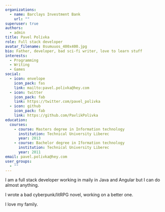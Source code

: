 ```yaml
---
organizations:
  - name: Barclays Investment Bank
    url: ""
superuser: true
authors:
  - admin
title: Pavel Polivka
role: Full stack developer
avatar_filename: 8sumuuos_400x400.jpg
bio: Father, developer, bad sci-fi writer, love to learn stuff
interests:
  - Programming
  - Writing
  - Games
social:
  - icon: envelope
    icon_pack: fas
    link: mailto:pavel.polivka@hey.com
  - icon: twitter
    icon_pack: fab
    link: https://twitter.com/pavel_polivka
  - icon: github
    icon_pack: fab
    link: https://github.com/PavlikPolivka
education:
  courses:
    - course: Masters degree in Information technology
      institution: Technical University Liberec
      year: 2013
    - course: Bachelor degree in Iformation technology
      institution: Technical University Liberec
      year: 2011
email: pavel.polivka@hey.com
user_groups:
  - ""
---
```

I am a full stack developer working in maily in Java and Angular but I can do almost anything. 

I wrote a bad cyberpunk/litRPG novel, working on a better one. 

I love my family.